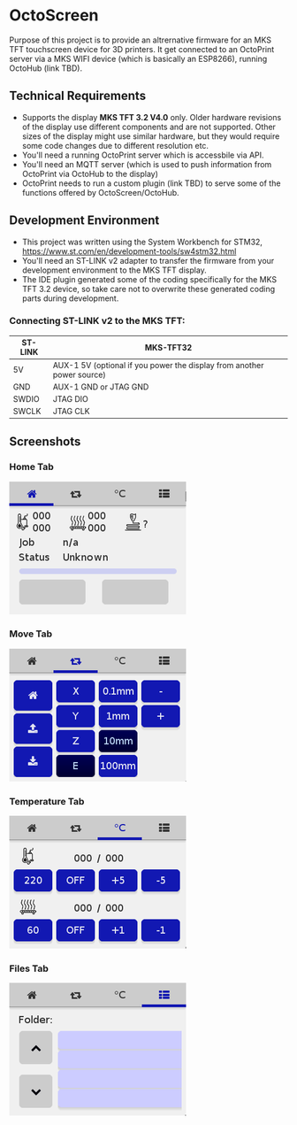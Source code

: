 # OctoScreen

Purpose of this project is to provide an altrernative firmware for an MKS TFT touchscreen device for 3D printers. It get connected to an OctoPrint server via a MKS WIFI device (which is basically an ESP8266), running OctoHub (link TBD).

## Technical Requirements
- Supports the display **MKS TFT 3.2 V4.0** only. Older hardware revisions of the display use different components and are not supported. Other sizes of the display might use similar hardware, but they would require some code changes due to different resolution etc.
- You'll need a running OctoPrint server which is accessbile via API.
- You'll need an MQTT server (which is used to push information from OctoPrint via OctoHub to the display)
- OctoPrint needs to run a custom plugin (link TBD) to serve some of the functions offered by OctoScreen/OctoHub.

## Development Environment
- This project was written using the System Workbench for STM32, https://www.st.com/en/development-tools/sw4stm32.html
- You'll need an ST-LINK v2 adapter to transfer the firmware from your development environment to the MKS TFT display.
- The IDE plugin generated some of the coding specifically for the MKS TFT 3.2 device, so take care not to overwrite these generated coding parts during development.

### Connecting ST-LINK v2 to the MKS TFT:
| ST-LINK | MKS-TFT32 |
|---------|-----------|
| 5V      | AUX-1 5V (optional if you power the display from another power source)         |
| GND     | AUX-1 GND or JTAG GND     |
| SWDIO   | JTAG DIO      |
| SWCLK   | JTAG CLK      |


## Screenshots

### Home Tab
![Home Tab](https://github.com/sidddy/OctoScreen/raw/master/screenshots/Home.png)

### Move Tab
![Move Tab](https://github.com/sidddy/OctoScreen/raw/master/screenshots/Move.png)

### Temperature Tab
![Temperature Tab](https://github.com/sidddy/OctoScreen/raw/master/screenshots/Temperature.png)

### Files Tab
![Files Tab](https://github.com/sidddy/OctoScreen/raw/master/screenshots/Files.png)
